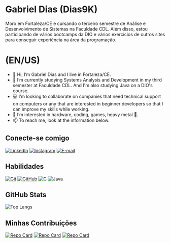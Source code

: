 <!---
Dias9K/Dias9K is a ✨ special ✨ repository because its `README.md` (this file) appears on your GitHub profile.
You can click the Preview link to take a look at your changes.
--->

# Gabriel Dias (Dias9K)
Moro em Fortaleza/CE e cursando o terceiro semestre de Análise e Desenvolvimento de Sistemas na Faculdade CDL.
Além disso, estou participando de vários bootcamps da DIO e vários exercícios de outros sites para conseguir experiência na área da programação.

# (EN/US)
- 👋 Hi, I’m Gabriel Dias and I live in Fortaleza/CE.
- 🌱 I’m currently studying Systems Analysis and Development in my third semester at Faculdade CDL. And I'm also studying Java on a DIO's course.
- 💻 I’m looking to collaborate on companies that need technical support on computers or any that are interested in beginner developers so that I can improve my skills while working.
- 👀 I’m interested in hardware, coding, games, heavy metal 🤘.
- 📫 To reach me, look at the information below.

## Conecte-se comigo
[![LinkedIn](https://img.shields.io/badge/LinkedIn-000?style=for-the-badge&logo=linkedin&logoColor=0E76A8)](https://www.linkedin.com/in/gabreldias/)
[![Instagram](https://img.shields.io/badge/Instagram-000?style=for-the-badge&logo=instagram)](https://www.instagram.com/__dias._/)
[![E-mail](https://img.shields.io/badge/-Email-000?style=for-the-badge&logo=microsoft-outlook&logoColor=007BFF)](mailto:gabrielmdais557@gmail.com)

## Habilidades
[![Git](https://img.shields.io/badge/Git-000?style=for-the-badge&logo=git&logoColor=E94D5F)](https://git-scm.com/doc) 
[![GitHub](https://img.shields.io/badge/GitHub-000?style=for-the-badge&logo=github&logoColor=30A3DC)](https://docs.github.com/)
![C](https://img.shields.io/badge/C-000?style=for-the-badge&logo=c)
![Java](https://img.shields.io/badge/Java-000?style=for-the-badge&logo=java)

## GitHub Stats
![Top Langs](https://github-readme-stats-git-masterrstaa-rickstaa.vercel.app/api/top-langs/?username=Dias9K&bg_color=000&border_color=30A3DC&title_color=E94D5F&text_color=FFF)

## Minhas Contribuições
[![Repo Card](https://github-readme-stats.vercel.app/api/pin/?username=Dias9K&repo=dio-trilha-java-basico&bg_color=000&border_color=30A3DC&show_icons=true&icon_color=30A3DC&title_color=E94D5F&text_color=FFF)](https://github.com/Dias9K/dio-trilha-java-basico)
[![Repo Card](https://github-readme-stats.vercel.app/api/pin/?username=Dias9K&repo=exercicios1e2&bg_color=000&border_color=30A3DC&show_icons=true&icon_color=30A3DC&title_color=E94D5F&text_color=FFF)](https://github.com/Dias9K/exercicios1e2)
[![Repo Card](https://github-readme-stats.vercel.app/api/pin/?username=Dias9K&repo=Collections&bg_color=000&border_color=30A3DC&show_icons=true&icon_color=30A3DC&title_color=E94D5F&text_color=FFF)](https://github.com/Dias9K/Collections)
